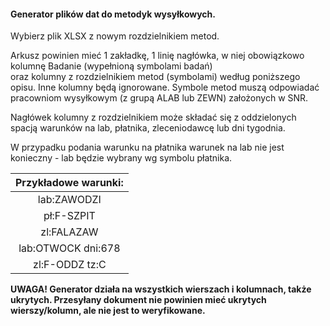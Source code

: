 #### Generator plików dat do metodyk wysyłkowych.

Wybierz plik XLSX z nowym rozdzielnikiem metod.

Arkusz powinien mieć 1 zakładkę, 1 linię nagłówka, w niej obowiązkowo kolumnę Badanie (wypełnioną symbolami badań)  
oraz kolumny z rozdzielnikiem metod (symbolami) według poniższego opisu. Inne kolumny będą ignorowane. Symbole metod
muszą odpowiadać pracowniom wysyłkowym (z grupą ALAB lub ZEWN) założonych w SNR.

Nagłówek kolumny z rozdzielnikiem może składać się z oddzielonych spacją warunków na lab, płatnika, zleceniodawcę
lub dni tygodnia.

W przypadku podania warunku na płatnika warunek na lab nie jest konieczny - lab będzie wybrany wg symbolu płatnika.

| Przykładowe warunki: |
|:--------------------:|
|     lab:ZAWODZI      |
|      pł:F-SZPIT      |
|      zl:FALAZAW      |
|  lab:OTWOCK dni:678  |
|    zl:F-ODDZ tz:C    |

__UWAGA! Generator działa na wszystkich wierszach i kolumnach, także ukrytych. Przesyłany dokument nie powinien
mieć ukrytych wierszy/kolumn, ale nie jest to weryfikowane.__ 